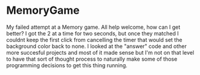 # MemoryGame
My failed attempt at a Memory game. All help welcome, how can I get better?
I got the 2 at a time for two seconds, but once they matched I couldnt keep the first click from cancelling the timer that would set the background 
color back to none. I looked at the "answer" code and other more succesful projects and most of it made sense
but I'm not on that level to have that sort of thought process to naturally make some of those programming decisions to get this thing running.
